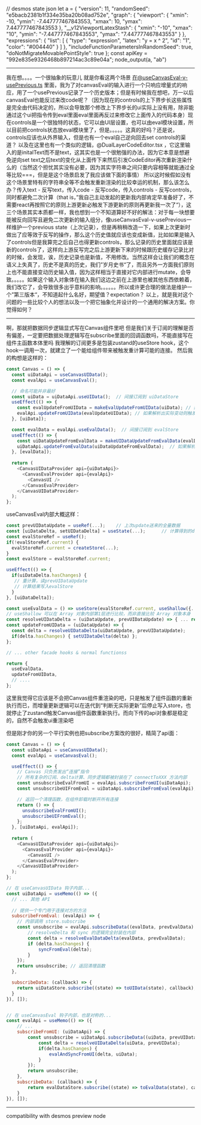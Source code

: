 

// desmos state json
let a = {
    "version": 11,
    "randomSeed": "e5bacb2381b1f334e35ba20b08ad752e",
    "graph": {
        "viewport": {
            "xmin": -10,
            "ymin": -7.447777467843553,
            "xmax": 10,
            "ymax": 7.447777467843553
        },
        "__v12ViewportLatexStash": {
            "xmin": "-10",
            "xmax": "10",
            "ymin": "-7.447777467843553",
            "ymax": "7.447777467843553"
        }
    },
    "expressions": {
        "list": [
            {
                "type": "expression",
                "latex": "y = x ^ 2",
                "id": "1",
                "color": "#004440"
            }
        ]
    },
    "includeFunctionParametersInRandomSeed": true,
    "doNotMigrateMovablePointStyle": true
};
const apiKey = "992e835e9326468b897214ac3c89e04a";
node_output(a, "ab")








---


我在想。。。。一个很抽象的玩意儿
就是你看这两个场景
在@useCanvasEval-v-usePrevious.ts 里面，我为了对canvasEval的输入进行一个只响应增量式的响应，用了一个usePrevious记录了一个历史版本；但是有时候我在想吧，万一以后canvasEval也能反过来改code呢？（因为现在的controls的上下界步长这些属性是完全由代码决定的，所以会导致那个修改上下界步长的ui实际上没有用，除非能通过这个ui把指令传到eval里面eval里面再反过来修改它上面传入的代码本身）现在controls是一个很独特的状态，它可以由UI层设置，也可以由eval模块设置，所以目前把controls状态放eval模块里了，但是。。。。。这真的好吗？还是说，controls应该也从外界输入，但是也有一个eval自己逆向回去set controls的渠道？
以及在这里也有一个类似的逻辑，@DualLayerCodeEditor.tsx ，它这里输入的是initalText而不是text，这其实也是一个很勉强的办法，因为它本意是想避免逆向set text之后text的变化从上面传下来然后引发CodeEditor再次重新渲染什么的（当然这个担忧其实没有必要，因为其实字符串之间只要内容相等就能通过全等比较===，但是是这个场景启发了我应该做下面的事情）
所以这时候假如没有这个场景里特有的字符串全等不会触发重新渲染的比较幸运的机制，那么该怎么办？传入text - 反写text，传入code - 反写code，传入controls - 反写controls，同时都避免二次计算（that is，”我自己主动发起的更新我内部肯定早准备好了，不需要react再按照它的原则上游更新必触发下游更新的原则再更新我一次了“），这三个场景其实本质都一样，我也想到一个不知道算好不好的解法：对于每一块想要能被反向回写且避免二次更新的输入组分，像useCanvasEval-v-usePrevious一样维护一个previous state（上次记录），但是再稍稍改造一下，如果上次更新时做出了应等效于反写的操作，那么这个历史值就应该也变成新值，比如如果是输入了controls但是我算完之后自己也得更新controls，那么记录的历史里面就应该是新的controls了，这样向上游反写完之后上游更新下来的时候跟历史缓存记录比对的时候，会发现，诶，历史记录也是新值，不用修改。当然这样会让我们的概念在语义上失真了，历史不是真的历史，我们”岁月史书“了，而且另外一方面我们原则上也不能直接变动历史输入值，因为这样相当于直接对它内部进行mutate，会导致。。。。。如果这个输入对象体在输入我们这边之前在上游里也被其他东西依赖着，我们改它了，会导致很多出乎意料的影响。。。。。。所以或许更合理的做法是维护一个”第三版本“，不知道起什么名好，期望值？expectation？
以上，就是我对这个问题的一些比较个人的想法以及一个把它抽象化并设计的一个通用的解决方案。你觉得如何？




---


啊，那就把数据同步逻辑显式写在Canvas组件里吧
但是我们关于订阅的理解是否有偏差，一定要把数据处理逻辑写在subscribe里面的回调函数吗，不能直接写在组件主函数本体里吗
我理解的订阅更多是包装zustand的useStore hook，这个hook一调用一次，就建立了一个能给组件带来被触发重计算可能的连接。
然后我的构想是这样的：

```javascript
const Canvas = () => {
  const uiDataApi = useCanvasUIData();
  const evalApi = useCanvasEval();

  // 命名可能并非最好
  const uiData = uiDataApi.useUIData();  // 间接订阅到 uiDataStore
  useEffect(() => {
    const evalUpdateFromUIData = makeEvalUpdateFromUIData(uiData); // 数据加工
    evalApi.updateFromUIData(evalUpdateUIData); // 如果解析出实际变动则触发内部setDelta
  }, [uiData]);

  const evalData = evalApi.useEvalData();  // 间接订阅到 evalStore
  useEffect(() => {
    const uiDataUpdateFromEvalData = makeUIDataUpdateFromEvalData(evalData) // 数据加工
    uiDataApi.updateFromEvalData(uiDataUpdateFromEvalData);  // 如果解析出实际变动则触发内部setDelta
  }, [evalData]);
  
  return (
    <CanvasUIDataProvider api={uiDataApi}>
      <CanvasEvalProvider api={evalApi}>
        <CanvasUI />
      </CanvasEvalProvider>
    </CanvasUIDataProvider>
  );
};
```

useCanvasEval内部大概这样：

```javascript
const prevUIDataUpdate = useRef(...);    // 上次update送来的全量数据
const [uiDataDelta, setUIDataDelta] = useState(...);      // 计算得到的delta，delta as state被set则触发重计算
const evalStoreRef = useRef();
if(!evalStoreRef.current) {
  evalStoreRef.current = createStore(...);
}
const evalStore = evalStoreRef.current;

useEffect(() => {
  if(uiDataDelta.hasChanges) {
   // 重计算，读prevUIDataUpdate
   // 计算结果写入evalStore
  }
}, [uiDataDelta]);

const useEvalData = () => useStore(evalStoreRef.current, useShallow({...}))
// useShallow 可以在 Array 对象内部第1层进行比较，而非直接比较 Array 对象本身
const resolveUIDataDelta = (uiDataUpdate, prevUIDataUpdate) => { ... return delta; };
const updateFromUIData = (uiDataUpdate) => {
  const delta = resolveUIDataDelta(uiDataUpdate, prevUIDataUpdate);
  if(delta.hasChanges) { setUIDataDelta(delta) };
};

// ... other facade hooks & normal functionss

return {
  useEvalData,
  updateFromUIData,
  // ....
};
```

这里我觉得它应该是不会把Canvas组件重渲染的吧，只是触发了组件函数的重新执行而已，而增量更新逻辑可以在迭代到“判断无实际更新”后停止写入store，也就停止了zustand触发Canvas组件函数重新执行。而向下传的api对象都是稳定的，自然不会触发ui重渲染吧

但是刚才你的另一个平行实例也把subscribe方案改的很好，精简了api面：

```javascript
const Canvas = () => {
  const uiDataApi = useCanvasUIData();
  const evalApi = useCanvasEval();

  useEffect(() => {
    // Canvas 只负责发出“连接”指令
    // 所有复杂的订阅、delta计算、同步逻辑都被封装在了 connectToXXX 方法内部
    const unsubscribeEvalFromUI = evalApi.subscribeFromUI(uiDataApi);
    const unsubscribeUIFromEval = uiDataApi.subscribeFromEval(evalApi);

    // 返回一个清理函数，在组件卸载时断开所有连接
    return () => {
      unsubscribeEvalFromUI();
      unsubscribeUIFromEval();
    };
  }, [uiDataApi, evalApi]);
  
  return (
    <CanvasUIDataProvider api={uiDataApi}>
      <CanvasEvalProvider api={evalApi}>
        <CanvasUI />
      </CanvasEvalProvider>
    </CanvasUIDataProvider>
  );
};

// 在 useCanvasUIData 钩子内部...
const uiDataApi = useMemo(() => ({
  // ... 其他 API
  
  // 提供一个专门用于连接对方的方法
  subscribeFromEval: (evalApi) => {
    // 内部调用 store.subscribe
    const unsubscribe = evalApi.subscribeData((evalData, prevEvalData) => {
        // resolveDelta 和 sync 的逻辑完全封装在内部
        const delta = resolveEvalDataDelta(evalData, prevEvalData);
        if (delta.hasChanges) {
            syncFromEval(delta);
        }
    });
    return unsubscribe; // 返回清理函数
  },

  subscribeData: (callback) => {
    return uiDataStore.subscribe((state) => toUIData(state), callback); // uiDataStore 上有 subscribeWithSelector 中间件，才能用这种 subscribe API
  }
}), []);


// 在 useCanvasEval 钩子内部，也是对称的...
const evalApi = useMemo(() => ({
    // ...
    subscribeFromUI: (uiDataApi) => {
        const unsubscribe = uiDataApi.subscribeData((uiData, prevUIData) => {
            const delta = resolveUIDataDelta(uiData, prevUIData);
            if(delta.hasChanges) {
                evalAndSyncFromUI(delta, uiData);
            }
        });
        return unsubscribe;
    },
    subscribeData: (callback) => {
        return evalDataStore.subscribe((state) => toEvalData(state), callback); 
    }
}), []);
```

---


compatibility with desmos preview node